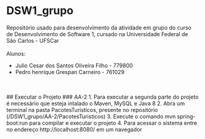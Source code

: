 # DSW1_grupo
Repositório usado para desenvolvimento da atividade em grupo do curso de Desenvolvimento de Software 1, cursado na Universidade Federal de São Carlos - UFSCar
<br/>
<br/>
Alunos:
- Julio Cesar dos Santos Oliveira Filho - 779800
- Pedro henrique Grespan Carneiro - 761029
<br/>
<br/>
## Executar o Projeto
### AA-2
1. Para executar a segunda parte do projeto é necessário que esteja intalado o Maven, MySQL e Java 8
2. Abra um terminal na pasta PacotesTuristicos, presente no repositório (/DSW1_grupo/AA-2/PacotesTuristicos)
3. Execute o comando mvn spring-boot:run para compilar e executar o projeto
4. Para acessar o sistema entre no endereço http://localhost:8080/ em um navegador
